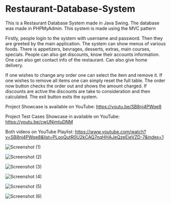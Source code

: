 # Restaurant-Database-System

This is a Restaurant Database System made in Java Swing. The database was made in PHPMyAdmin. This system is made using the MVC pattern

Firstly, people login to the system with username and password. Then they are greeted by the main application.
The system can show menus of various foods. There is appetizers, bevrages, desserts, extras, main courses, specials. People can also get discounts, know 
their accounts information. One can also get contact info of the restaurant. Can also give home delivery.

If one wishes to change any order one can select the item and remove it. If one wishes to remove all items one can simply reset the full table. The order now
button checks the order out and shows the amount charged. If discounts are active the discounts are take to consideration and then calculated. The exit button 
exits the system.

Project Showcase is available on YouTube: https://youtu.be/SB8nj4PWqe8

Project Test Cases Showcase in available on YouTube: https://youtu.be/cwUNjmtuDNM

Both videos on YouTube Playlist: https://www.youtube.com/watch?v=SB8nj4PWqe8&list=PLooQutR0U2kCAQ7nqHHAJeQzeEieVZD-7&index=1

![Screenshot (1)](https://user-images.githubusercontent.com/75902819/195978264-df7b6621-9dd2-4a89-9ca3-a3416ac09c40.png)

![Screenshot (2)](https://user-images.githubusercontent.com/75902819/195978271-40b53589-be04-4589-b4ee-fc58f60e485f.png)

![Screenshot (3)](https://user-images.githubusercontent.com/75902819/195978274-940ceb9d-60e0-43d7-aa0b-49ebd494ff09.png)

![Screenshot (4)](https://user-images.githubusercontent.com/75902819/195978275-d9cf93ef-79a1-420a-b22a-ea71a77c3098.png)

![Screenshot (5)](https://user-images.githubusercontent.com/75902819/195978278-0e77b97b-2ddf-4de3-881f-87d042d119fb.png)

![Screenshot (6)](https://user-images.githubusercontent.com/75902819/195978279-590c6027-f2d4-4115-8d0d-36eef5c87b99.png)
